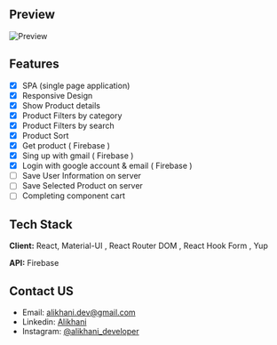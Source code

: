 ## Preview

![Preview](https://user-images.githubusercontent.com/87765316/151521845-66c2f24d-97f8-48b0-8a1f-de65845ae4ff.gif)

## Features

- [x] SPA (single page application)
- [x] Responsive Design
- [x] Show Product details
- [x] Product Filters by category
- [x] Product Filters by search
- [x] Product Sort
- [x] Get product ( Firebase )
- [x] Sing up with gmail ( Firebase )
- [x] Login with google account & email ( Firebase )
- [ ] Save User Information on server
- [ ] Save Selected Product on server
- [ ] Completing component cart

## Tech Stack

**Client:** React, Material-UI , React Router DOM , React Hook Form , Yup

**API:** Firebase

## Contact US

- Email: [alikhani.dev@gmail.com](mailto:alikhani.dev@gmail.com)
- Linkedin: [Alikhani](https://www.linkedin.com/in/amir-hossein-agha-alikhani-060a88217)
- Instagram: [@alikhani_developer](https://www.instagram.com/alikhani_developer/)

